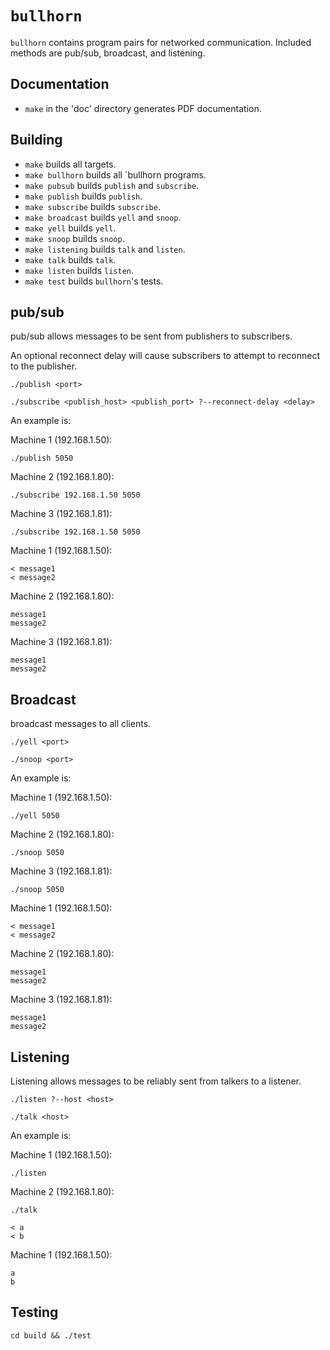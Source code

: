 # `bullhorn`

`bullhorn` contains program pairs for networked communication. Included methods
are pub/sub, broadcast, and listening.

## Documentation

* `make` in the 'doc' directory generates PDF documentation.

## Building

* `make` builds all targets.
* `make bullhorn` builds all `bullhorn programs.
* `make pubsub` builds `publish` and `subscribe`.
* `make publish` builds `publish`.
* `make subscribe` builds `subscribe`.
* `make broadcast` builds `yell` and `snoop`.
* `make yell` builds `yell`.
* `make snoop` builds `snoop`.
* `make listening` builds `talk` and `listen`.
* `make talk` builds `talk`.
* `make listen` builds `listen`.
* `make test` builds `bullhorn`'s tests.

## pub/sub

pub/sub allows messages to be sent from publishers to subscribers.

An optional reconnect delay will cause subscribers to attempt to reconnect to
the publisher.

```
./publish <port>
```

```
./subscribe <publish_host> <publish_port> ?--reconnect-delay <delay>
```

An example is:

Machine 1 (192.168.1.50):

```
./publish 5050
```

Machine 2 (192.168.1.80):

```
./subscribe 192.168.1.50 5050
```

Machine 3 (192.168.1.81):

```
./subscribe 192.168.1.50 5050
```

Machine 1 (192.168.1.50):

```
< message1
< message2
```

Machine 2 (192.168.1.80):

```
message1
message2
```

Machine 3 (192.168.1.81):

```
message1
message2
```

## Broadcast

broadcast messages to all clients.

```
./yell <port>
```

```
./snoop <port>
```

An example is:

Machine 1 (192.168.1.50):

```
./yell 5050
```

Machine 2 (192.168.1.80):

```
./snoop 5050
```

Machine 3 (192.168.1.81):

```
./snoop 5050
```

Machine 1 (192.168.1.50):

```
< message1
< message2
```

Machine 2 (192.168.1.80):

```
message1
message2
```

Machine 3 (192.168.1.81):

```
message1
message2
```

## Listening

Listening allows messages to be reliably sent from talkers to a listener.

```
./listen ?--host <host>
```

```
./talk <host>
```

An example is:

Machine 1 (192.168.1.50):

```
./listen
```

Machine 2 (192.168.1.80):

```
./talk

< a
< b
```

Machine 1 (192.168.1.50):

```
a
b
```

## Testing

```
cd build && ./test
```
